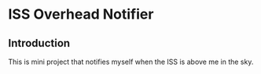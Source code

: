 # ISS Overhead Notifier


## Introduction
This is mini project that notifies myself when the ISS is above me in the sky.
